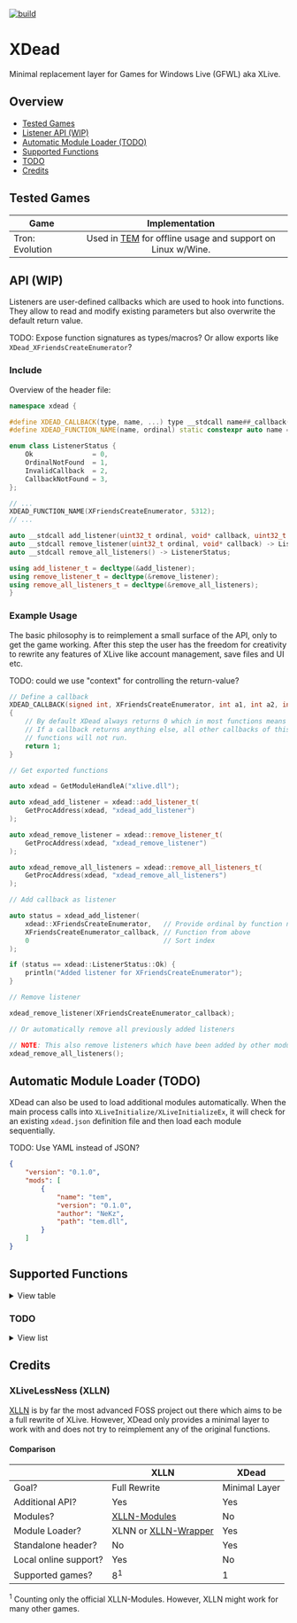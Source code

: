 [![build](https://github.com/NeKzor/xdead/actions/workflows/build.yml/badge.svg)](https://github.com/NeKzor/xdead/actions/workflows/build.yml)

# XDead

Minimal replacement layer for Games for Windows Live (GFWL) aka XLive.

## Overview

- [Tested Games](#tested-games)
- [Listener API (WIP)](#api-wip)
- [Automatic Module Loader (TODO)](#automatic-module-loader-todo)
- [Supported Functions](#supported-functions)
- [TODO](#todo)
- [Credits](#credits)

## Tested Games

|Game|Implementation|
|---|:-:|
|Tron: Evolution|Used in [TEM][] for offline usage and support on Linux w/Wine.|

[TEM]: https://github.com/NeKzor/tem

## API (WIP)

Listeners are user-defined callbacks which are used to hook into functions.
They allow to read and modify existing parameters but also overwrite the default return value.

TODO: Expose function signatures as types/macros? Or allow exports like `XDead_XFriendsCreateEnumerator`?

### Include

Overview of the header file:

```cpp
namespace xdead {

#define XDEAD_CALLBACK(type, name, ...) type __stdcall name##_callback(##__VA_ARGS__)
#define XDEAD_FUNCTION_NAME(name, ordinal) static constexpr auto name = ordinal

enum class ListenerStatus {
    Ok               = 0,
    OrdinalNotFound  = 1,
    InvalidCallback  = 2,
    CallbackNotFound = 3,
};

// ...
XDEAD_FUNCTION_NAME(XFriendsCreateEnumerator, 5312);
// ...

auto __stdcall add_listener(uint32_t ordinal, void* callback, uint32_t index) -> ListenerStatus;
auto __stdcall remove_listener(uint32_t ordinal, void* callback) -> ListenerStatus;
auto __stdcall remove_all_listeners() -> ListenerStatus;

using add_listener_t = decltype(&add_listener);
using remove_listener_t = decltype(&remove_listener);
using remove_all_listeners_t = decltype(&remove_all_listeners);
}
```

### Example Usage

The basic philosophy is to reimplement a small surface of the API, only to get the game working.
After this step the user has the freedom for creativity to rewrite any features of XLive like account management,
save files and UI etc.

TODO: could we use "context" for controlling the return-value?

```cpp
// Define a callback
XDEAD_CALLBACK(signed int, XFriendsCreateEnumerator, int a1, int a2, int a3, int a4, int a5)
{
    // By default XDead always returns 0 which in most functions means "success".
    // If a callback returns anything else, all other callbacks of this
    // functions will not run.
    return 1;
}

// Get exported functions

auto xdead = GetModuleHandleA("xlive.dll");

auto xdead_add_listener = xdead::add_listener_t(
    GetProcAddress(xdead, "xdead_add_listener")
);

auto xdead_remove_listener = xdead::remove_listener_t(
    GetProcAddress(xdead, "xdead_remove_listener")
);

auto xdead_remove_all_listeners = xdead::remove_all_listeners_t(
    GetProcAddress(xdead, "xdead_remove_all_listeners")
);

// Add callback as listener

auto status = xdead_add_listener(
    xdead::XFriendsCreateEnumerator,   // Provide ordinal by function name
    XFriendsCreateEnumerator_callback, // Function from above
    0                                  // Sort index
);

if (status == xdead::ListenerStatus::Ok) {
    println("Added listener for XFriendsCreateEnumerator");
}

// Remove listener

xdead_remove_listener(XFriendsCreateEnumerator_callback);

// Or automatically remove all previously added listeners

// NOTE: This also remove listeners which have been added by other modules.
xdead_remove_all_listeners();
```

## Automatic Module Loader (TODO)

XDead can also be used to load additional modules automatically.
When the main process calls into `XLiveInitialize/XLiveInitializeEx`, it will check for an existing `xdead.json`
definition file and then load each module sequentially.

TODO: Use YAML instead of JSON?

```json
{
    "version": "0.1.0",
    "mods": [
        {
            "name": "tem",
            "version": "0.1.0",
            "author": "NeKz",
            "path": "tem.dll",
        }
    ]
}
```

## Supported Functions

<details>
  <summary>View table</summary>

||Function|Ordinal|
|:-:|---|:-:|
||XWSAStartup|1|
||XWSACleanup|2|
|✔|XSocketCreate|3|
|✔|XSocketClose|4|
||XSocketShutdown|5|
|✔|XSocketIOCTLSocket|6|
|✔|XSocketSetSockOpt|7|
|✔|XSocketGetSockOpt|8|
|✔|XSocketGetSockName|9|
||XSocketGetPeerName|10|
|✔|XSocketBind|11|
|✔|XSocketConnect|12|
|✔|XSocketListen|13|
|✔|XSocketAccept|14|
|✔|XSocketSelect|15|
||XWSAGetOverlappedResult|16|
||XWSACancelOverlappedIO|17|
|✔|XSocketRecv|18|
||WSARecv|19|
||XSocketRecvFrom|20|
||XWSARecvFrom|21|
|✔|XSocketSend|22|
||XWSASend|23|
|✔|XSocketSendTo|24|
||XWSASendTo|25|
||XSocketInet_Addr|26|
||XSocketWSAGetLastError|27|
||XWSASetLastError|28|
||XWSACreateEvent|29|
||XWSACloseEvent|30|
||XWSASetEvent|31|
||XWSAResetEvent|32|
||XWSAWaitForMultipleEvents|33|
||XWSAFDIsSet|34|
||XWSAEventSelect|35|
||XSocketHTONL|37|
|✔|XSocketNTOHS|38|
||XSocketNTOHL|39|
||XSocketHTONS|40|
|✔|XNetStartup|51|
|✔|XNetCleanup|52|
|✔|XNetRandom|53|
||XNetCreateKey|54|
|✔|XNetRegisterKey|55|
|✔|XNetUnregisterKey|56|
|✔|XNetXnAddrToInAddr|57|
|✔|XNetServerToInAddr|58|
||XNetTsAddrToInAddr|59|
||XNetInAddrToXnAddr|60|
||XNetInAddrToServer|61|
||XNetInAddrToString|62|
|✔|XNetUnregisterInAddr|63|
||XNetXnAddrToMachineId|64|
||XNetConnect|65|
||XNetGetConnectStatus|66|
|✔|XNetDnsLookup|67|
|✔|XNetDnsRelease|68|
|✔|XNetQosListen|69|
|✔|XNetQosLookup|70|
|✔|XNetQosServiceLookup|71|
|✔|XNetQosRelease|72|
|✔|XNetGetTitleXnAddr|73|
||XNetGetDebugXnAddr|74|
|✔|XNetGetEthernetLinkStatus|75|
||XNetGetBroadcastVersionStatus|76|
|✔|XNetQosGetListenStats|77|
||XNetGetOpt|78|
||XNetSetOpt|79|
||XNetStartupEx|80|
||XNetReplaceKey|81|
||XNetGetXnAddrPlatform|82|
||XNetGetSystemLinkPort|83|
|✔|XNetSetSystemLinkPort|84|
||XNetSetSystemLinkPort|84|
||XCustomSetAction|472|
||XCustomGetLastActionPress|473|
||XCustomSetDynamicActions|474|
||XCustomGetLastActionPressEx|476|
||XCustomRegisterDynamicActions|477|
||XCustomUnregisterDynamicActions|478|
||XCustomGetCurrentGamercard|479|
||XNotifyGetNext|651|
|✔|XNotifyPositionUI|652|
||XNotifyDelayUI|653|
|✔|XGetOverlappedExtendedError|1082|
||XGetOverlappedResult|1083|
||XLiveInitialize|5000|
||XLiveInput|5001|
||XLiveRender|5002|
|✔|XLiveUninitialize|5003|
||XLiveOnCreateDevice|5005|
|✔|XLiveOnDestroyDevice|5006|
|✔|XLiveOnResetDevice|5007|
|✔|XHVCreateEngine|5008|
||XLiveRegisterDataSection|5010|
||XLiveUnregisterDataSection|5011|
||XLiveUpdateHashes|5012|
|✔|XLivePBufferAllocate|5016|
|✔|XLivePBufferFree|5017|
||XLivePBufferGetByte|5018|
||XLivePBufferSetByte|5019|
||XLivePBufferGetDWORD|5020|
||XLivePBufferSetDWORD|5021|
||XLiveGetUpdateInformation|5022|
||XNetGetCurrentAdapter|5023|
||XLiveUpdateSystem|5024|
||XLiveGetLiveIdError|5025|
|✔|XLiveSetSponsorToken|5026|
||XLiveUninstallTitle|5027|
||XLiveLoadLibraryEx|5028|
||XLiveFreeLibrary|5029|
||XLivePreTranslateMessage|5030|
|✔|XLiveSetDebugLevel|5031|
||XLiveVerifyArcadeLicense|5032|
|✔|XLiveProtectData|5034|
|✔|XLiveUnprotectData|5035|
|✔|XLiveCreateProtectedDataContext|5036|
||XLiveQueryProtectedDataInformation|5037|
|✔|XLiveCloseProtectedDataContext|5038|
||XLiveVerifyDataFile|5039|
|✔|XShowMessagesUI|5206|
|✔|XShowGameInviteUI|5208|
|✔|XShowMessageComposeUI|5209|
|✔|XShowFriendRequestUI|5210|
|✔|XShowCustomPlayerListUI|5212|
|✔|XShowPlayerReviewUI|5214|
|✔|XShowGuideUI|5215|
|✔|XShowKeyboardUI|5216|
||XShowArcadeUI|5218|
||XLocatorServerAdvertise|5230|
||XLocatorServerUnAdvertise|5231|
||XLocatorGetServiceProperty|5233|
||XLocatorCreateServerEnumerator|5234|
||XLocatorCreateServerEnumeratorByIDs|5235|
||XLocatorServiceInitialize|5236|
||XLocatorServiceUnInitialize|5237|
||XLocatorCreateKey|5238|
|✔|XShowAchievementsUI|5250|
|✔|XCloseHandle|5251|
|✔|XShowGamerCardUI|5252|
||XCancelOverlapped|5254|
||XEnumerateBack|5255|
|✔|XEnumerate|5256|
||XLiveManageCredentials|5257|
|✔|XLiveSignout|5258|
|✔|XLiveSignin|5259|
|✔|XShowSigninUI|5260|
||XUserGetXUID|5261|
|✔|XUserGetSigninState|5262|
|✔|XUserGetName|5263|
|✔|XUserAreUsersFriends|5264|
|✔|XUserCheckPrivilege|5265|
||XShowMessageBoxUI|5266|
|✔|XUserGetSigninInfo|5267|
|✔|XNotifyCreateListener|5270|
|✔|XShowPlayersUI|5271|
||XUserReadGamerPictureByKey|5273|
|✔|XUserAwardGamerPicture|5274|
|✔|XShowFriendsUI|5275|
||XUserSetProperty|5276|
|✔|XUserSetContext|5277|
|✔|XUserWriteAchievements|5278|
|✔|XUserReadAchievementPicture|5279|
|✔|XUserCreateAchievementEnumerator|5280|
|✔|XUserReadStats|5281|
||XUserReadGamerPicture|5282|
|✔|XUserCreateStatsEnumeratorByRank|5284|
||XUserCreateStatsEnumeratorByRating|5285|
|✔|XUserCreateStatsEnumeratorByXuid|5286|
||XUserResetStatsView|5287|
||XUserGetProperty|5288|
||XUserGetContext|5289|
||XUserGetReputationStars|5290|
||XUserResetStatsViewAllUsers|5291|
|✔|XUserSetContextEx|5292|
|✔|XUserSetPropertyEx|5293|
|✔|XLivePBufferGetByteArray|5294|
||XLivePBufferSetByteArray|5295|
||XLiveGetLocalOnlinePort|5296|
|✔|XLiveInitializeEx|5297|
||XLiveGetGuideKey|5298|
||XShowGuideKeyRemapUI|5299|
|✔|XSessionCreate|5300|
|✔|XStringVerify|5303|
||XStorageUploadFromMemoryGetProgress|5304|
|✔|XStorageUploadFromMemory|5305|
|✔|XStorageEnumerate|5306|
||XStorageDownloadToMemoryGetProgress|5307|
||XStorageDelete|5308|
||XStorageBuildServerPathByXuid|5309|
|✔|XOnlineStartup|5310|
|✔|XOnlineCleanup|5311|
|✔|XFriendsCreateEnumerator|5312|
|✔|XPresenceInitialize|5313|
|✔|XUserMuteListQuery|5314|
|✔|XInviteGetAcceptedInfo|5315|
|✔|XInviteSend|5316|
|✔|XSessionWriteStats|5317|
|✔|XSessionStart|5318|
||XSessionSearchEx|5319|
|✔|XSessionSearchByID|5320|
|✔|XSessionSearch|5321|
|✔|XSessionModify|5322|
||XSessionMigrateHost|5323|
|✔|XOnlineGetNatType|5324|
|✔|XSessionJoinRemote|5326|
|✔|XSessionJoinLocal|5327|
|✔|XSessionGetDetails|5328|
|✔|XSessionFlushStats|5329|
|✔|XSessionDelete|5330|
|✔|XUserReadProfileSettings|5331|
|✔|XSessionEnd|5332|
|✔|XSessionArbitrationRegister|5333|
||XOnlineGetServiceInfo|5334|
|✔|XTitleServerCreateEnumerator|5335|
|✔|XSessionLeaveRemote|5336|
|✔|XUserWriteProfileSettings|5337|
|✔|XPresenceSubscribe|5338|
||XUserReadProfileSettingsByXuid|5339|
|✔|XPresenceCreateEnumerator|5340|
||XPresenceUnsubscribe|5341|
|✔|XSessionModifySkill|5342|
|✔|XSessionCalculateSkill|5343|
|✔|XStorageBuildServerPath|5344|
|✔|XStorageDownloadToMemory|5345|
||XUserEstimateRankForRating|5346|
||XLiveProtectedLoadLibrary|5347|
||XLiveProtectedCreateFile|5348|
||XLiveProtectedVerifyFile|5349|
|✔|XLiveContentCreateAccessHandle|5350|
||XLiveContentInstallPackage|5351|
||XLiveContentUninstall|5352|
||XLiveContentVerifyInstalledPackage|5354|
|✔|XLiveContentGetPath|5355|
|✔|XLiveContentGetDisplayName|5356|
||XLiveContentGetThumbnail|5357|
||XLiveContentInstallLicense|5358|
||XLiveGetUPnPState|5359|
|✔|XLiveContentCreateEnumerator|5360|
||XLiveContentRetrieveOffersByDate|5361|
||XLiveMarketplaceDoesContentIdMatch|5362|
||XLiveContentGetLicensePath|5363|
|✔|XShowMarketplaceUI|5365|
||XShowMarketplaceDownloadItemsUI|5366|
|✔|XContentGetMarketplaceCounts|5367|
||XMarketplaceConsumeAssets|5370|
||XMarketplaceCreateAssetEnumerator|5371|
|✔|XMarketplaceCreateOfferEnumerator|5372|
||XMarketplaceGetDownloadStatus|5374|
||XMarketplaceGetImageUrl|5375|
||XMarketplaceCreateOfferEnumeratorByOffering|5376|
||XUserFindUsers|5377|
</details>

### TODO

<details>
  <summary>View list</summary>

- XWSAStartup
- XWSACleanup
- XSocketShutdown
- XSocketGetPeerName
- XWSAGetOverlappedResult
- XWSACancelOverlappedIO
- WSARecv
- XSocketRecvFrom
- XWSARecvFrom
- XWSASend
- XWSASendTo
- XSocketInet_Addr
- XSocketWSAGetLastError
- XWSASetLastError
- XWSACreateEvent
- XWSACloseEvent
- XWSASetEvent
- XWSAResetEvent
- XWSAWaitForMultipleEvents
- XWSAFDIsSet
- XWSAEventSelect
- XSocketHTONL
- XSocketNTOHL
- XSocketHTONS
- XNetCreateKey
- XNetTsAddrToInAddr
- XNetInAddrToXnAddr
- XNetInAddrToServer
- XNetInAddrToString
- XNetXnAddrToMachineId
- XNetConnect
- XNetGetConnectStatus
- XNetGetDebugXnAddr
- XNetGetBroadcastVersionStatus
- XNetGetOpt
- XNetSetOpt
- XNetStartupEx
- XNetReplaceKey
- XNetGetXnAddrPlatform
- XNetGetSystemLinkPort
- XNetSetSystemLinkPort
- XCustomSetAction
- XCustomGetLastActionPress
- XCustomSetDynamicActions
- XCustomGetLastActionPressEx
- XCustomRegisterDynamicActions
- XCustomUnregisterDynamicActions
- XCustomGetCurrentGamercard
- XNotifyGetNext
- XNotifyDelayUI
- XGetOverlappedResult
- XLiveInitialize
- XLiveInput
- XLiveRender
- XLiveOnCreateDevice
- XLiveRegisterDataSection
- XLiveUnregisterDataSection
- XLiveUpdateHashes
- XLivePBufferGetByte
- XLivePBufferSetByte
- XLivePBufferGetDWORD
- XLivePBufferSetDWORD
- XLiveGetUpdateInformation
- XNetGetCurrentAdapter
- XLiveUpdateSystem
- XLiveGetLiveIdError
- XLiveUninstallTitle
- XLiveLoadLibraryEx
- XLiveFreeLibrary
- XLivePreTranslateMessage
- XLiveVerifyArcadeLicense
- XLiveQueryProtectedDataInformation
- XLiveVerifyDataFile
- XShowArcadeUI
- XLocatorServerAdvertise
- XLocatorServerUnAdvertise
- XLocatorGetServiceProperty
- XLocatorCreateServerEnumerator
- XLocatorCreateServerEnumeratorByIDs
- XLocatorServiceInitialize
- XLocatorServiceUnInitialize
- XLocatorCreateKey
- XCancelOverlapped
- XEnumerateBack
- XLiveManageCredentials
- XUserGetXUID
- XShowMessageBoxUI
- XUserReadGamerPictureByKey
- XUserSetProperty
- XUserReadGamerPicture
- XUserCreateStatsEnumeratorByRating
- XUserResetStatsView
- XUserGetProperty
- XUserGetContext
- XUserGetReputationStars
- XUserResetStatsViewAllUsers
- XLivePBufferSetByteArray
- XLiveGetLocalOnlinePort
- XLiveGetGuideKey
- XShowGuideKeyRemapUI
- XStorageUploadFromMemoryGetProgress
- XStorageDownloadToMemoryGetProgress
- XStorageDelete
- XStorageBuildServerPathByXuid
- XSessionSearchEx
- XSessionMigrateHost
- XOnlineGetServiceInfo
- XUserReadProfileSettingsByXuid
- XPresenceUnsubscribe
- XUserEstimateRankForRating
- XLiveProtectedLoadLibrary
- XLiveProtectedCreateFile
- XLiveProtectedVerifyFile
- XLiveContentInstallPackage
- XLiveContentUninstall
- XLiveContentVerifyInstalledPackage
- XLiveContentGetThumbnail
- XLiveContentInstallLicense
- XLiveGetUPnPState
- XLiveContentRetrieveOffersByDate
- XLiveMarketplaceDoesContentIdMatch
- XLiveContentGetLicensePath
- XShowMarketplaceDownloadItemsUI
- XMarketplaceConsumeAssets
- XMarketplaceCreateAssetEnumerator
- XMarketplaceGetDownloadStatus
- XMarketplaceGetImageUrl
- XMarketplaceCreateOfferEnumeratorByOffering
- XUserFindUsers
</details>

## Credits

### XLiveLessNess (XLLN)

[XLLN][] is by far the most advanced FOSS project out there which aims to be a full rewrite of XLive.
However, XDead only provides a minimal layer to work with and does not try to reimplement any of the original functions.

#### Comparison

||XLLN|XDead|
|---|---|---|
|Goal?|Full Rewrite|Minimal Layer|
|Additional API?|Yes|Yes|
|Modules?|[XLLN-Modules][]|No|
|Module Loader?|XLNN or [XLLN-Wrapper][]|Yes|
|Standalone header?|No|Yes|
|Local online support?|Yes|No|
|Supported games?|8<sup>1</sup>|1|

<sup>1</sup> Counting only the official XLLN-Modules. However, XLLN might work for many other games.

[XLLN]: https://gitlab.com/GlitchyScripts/xlivelessness
[XLLN-Wrapper]: https://gitlab.com/GlitchyScripts/xlln-wrappers
[XLLN-Modules]: https://gitlab.com/GlitchyScripts/xlln-modules

